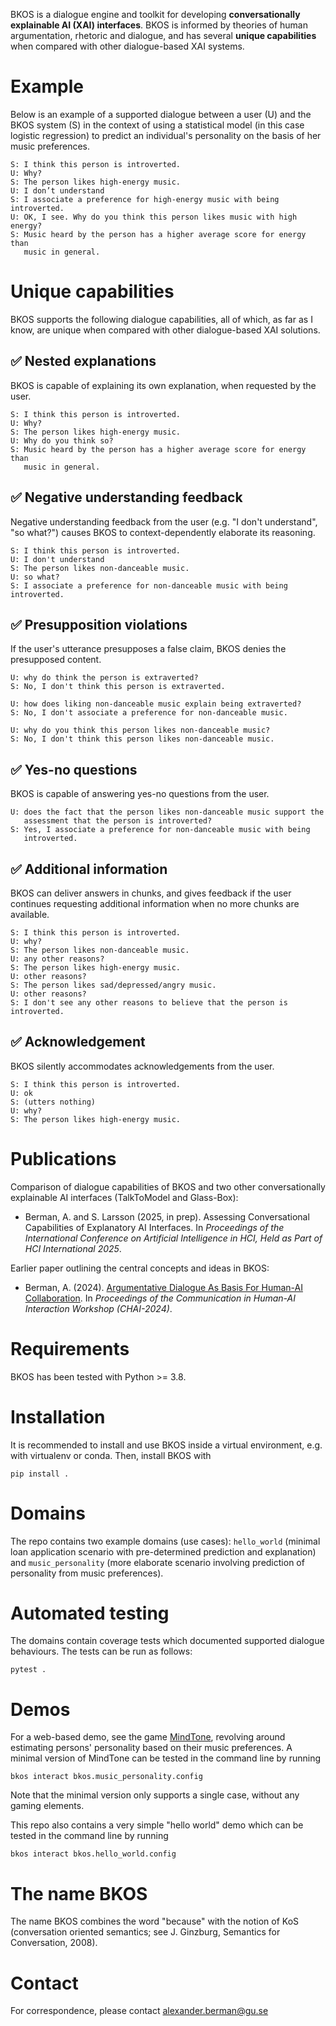 BKOS is a dialogue engine and toolkit for developing **conversationally explainable AI (XAI) interfaces**. BKOS is informed by theories of human argumentation, rhetoric and dialogue, and has several **unique capabilities** when compared with other dialogue-based XAI systems.

# Example
Below is an example of a supported dialogue between a user (U) and the BKOS system (S) in the context of using a statistical model (in this case logistic regression) to predict an individual's personality on the basis of her music preferences.

```
S: I think this person is introverted.
U: Why?
S: The person likes high-energy music.
U: I don’t understand
S: I associate a preference for high-energy music with being introverted.
U: OK, I see. Why do you think this person likes music with high energy?
S: Music heard by the person has a higher average score for energy than
   music in general.
```

# Unique capabilities
BKOS supports the following dialogue capabilities, all of which, as far as I know, are unique when compared with other dialogue-based XAI solutions.

## ✅ Nested explanations
BKOS is capable of explaining its own explanation, when requested by the user.

```
S: I think this person is introverted.
U: Why?
S: The person likes high-energy music.
U: Why do you think so?
S: Music heard by the person has a higher average score for energy than
   music in general.
```

## ✅ Negative understanding feedback
Negative understanding feedback from the user (e.g. "I don't understand", "so what?") causes BKOS to context-dependently elaborate its reasoning.

```
S: I think this person is introverted.
U: I don't understand
S: The person likes non-danceable music.
U: so what?
S: I associate a preference for non-danceable music with being introverted.
```

## ✅ Presupposition violations
If the user's utterance presupposes a false claim, BKOS denies the presupposed content.

```
U: why do think the person is extraverted?
S: No, I don't think this person is extraverted.
```

```
U: how does liking non-danceable music explain being extraverted?
S: No, I don't associate a preference for non-danceable music.
```

```
U: why do you think this person likes non-danceable music?
S: No, I don't think this person likes non-danceable music.
```

## ✅ Yes-no questions
BKOS is capable of answering yes-no questions from the user.

```
U: does the fact that the person likes non-danceable music support the
   assessment that the person is introverted?
S: Yes, I associate a preference for non-danceable music with being
   introverted.
```

## ✅ Additional information
BKOS can deliver answers in chunks, and gives feedback if the user continues requesting additional information when no more chunks are available.

```
S: I think this person is introverted.
U: why?
S: The person likes non-danceable music.
U: any other reasons?
S: The person likes high-energy music.
U: other reasons?
S: The person likes sad/depressed/angry music.
U: other reasons?
S: I don't see any other reasons to believe that the person is introverted.
```

## ✅ Acknowledgement
BKOS silently accommodates acknowledgements from the user.

```
S: I think this person is introverted.
U: ok
S: (utters nothing)
U: why?
S: The person likes high-energy music.    
```

# Publications
Comparison of dialogue capabilities of BKOS and two other conversationally explainable AI interfaces (TalkToModel and Glass-Box):

* Berman, A. and S. Larsson (2025, in prep). Assessing Conversational Capabilities of Explanatory AI Interfaces. In *Proceedings of the International Conference on Artificial Intelligence in HCI, Held as Part of HCI International 2025*. 

Earlier paper outlining the central concepts and ideas in BKOS:

* Berman, A. (2024). [Argumentative Dialogue As Basis For Human-AI Collaboration](https://ceur-ws.org/Vol-3825/short3-2.pdf). In *Proceedings of the Communication in Human-AI Interaction Workshop (CHAI-2024)*.

# Requirements
BKOS has been tested with Python >= 3.8.

# Installation
It is recommended to install and use BKOS inside a virtual environment, e.g. with virtualenv or conda. Then, install BKOS with

```commandline
pip install .
```

# Domains
The repo contains two example domains (use cases): `hello_world` (minimal loan application scenario with pre-determined prediction and explanation) and `music_personality` (more elaborate scenario involving prediction of personality from music preferences).

# Automated testing
The domains contain coverage tests which documented supported dialogue behaviours. The tests can be run as follows:

```commandline
pytest .
```
# Demos
For a web-based demo, see the game [MindTone](https://dev.clasp.gu.se/mindtone/), revolving around estimating persons' personality based on their music preferences. A minimal version of MindTone can be tested in the command line by running

```commandline
bkos interact bkos.music_personality.config
```

Note that the minimal version only supports a single case, without any gaming elements.

This repo also contains a very simple "hello world" demo which can be tested in the command line by running

```commandline
bkos interact bkos.hello_world.config
```

# The name BKOS
The name BKOS combines the word "because" with the notion of KoS (conversation oriented semantics; see J. Ginzburg, Semantics for Conversation, 2008).

# Contact
For correspondence, please contact alexander.berman@gu.se
